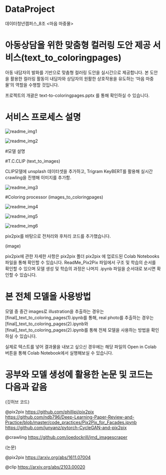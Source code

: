 # DataProject
데이터청년캠퍼스_8조 <마음 마중물>

# 아동상담을 위한 맞춤형 컬러링 도안 제공 서비스(text_to_coloringpages)

아동 내담자의 발화를 기반으로 맞춤형 컬러링 도안을 실시간으로 제공합니다.
본 도안을 활용한 컬러링 활동이 내담자와 상담자의 원활한 상호작용을 유도하는 ‘마음 마중물’의 역할을 수행할 것입니다.

프로젝트의 개괄은 text-to-coloringpages.pptx 를 통해 확인하실 수 있습니다.

# 서비스 프로세스 설명
![readme_img1](https://user-images.githubusercontent.com/109835838/186925714-6b50ef78-c1b2-4545-964e-c3ca8719f789.png)

![readme_img2](https://user-images.githubusercontent.com/109835838/186925735-84b7ebad-a05b-4dc0-b4bd-5a4db8a02c28.png)

#모델 설명

#T.C.CLIP (text_to_images)

CLIP모델에 unsplash 데이터셋을 추가하고, Trigram KeyBERT를 활용해 실시간 crawling을 진행해 이미지를 추가함.

![readme_img3](https://user-images.githubusercontent.com/109835838/186925759-4ac4fbe8-554c-4b94-881d-7eb67dd3bee8.png)


#Coloring processor (images_to_coloringpages) 

![readme_img4](https://user-images.githubusercontent.com/109835838/186925773-67eb6768-f504-441b-96f6-10467535c8ed.png)

![readme_img5](https://user-images.githubusercontent.com/109835838/186925821-dd94ca56-aa28-43cd-8ca2-4cadf7e2c5e4.png)

![readme_img6](https://user-images.githubusercontent.com/109835838/186925788-957f8697-4866-4a4c-ba03-412e5ee5757e.png)

pix2pix를 바탕으로 전처리와 후처리 코드를 추가했습니다.

(image)

pix2pix에 관한 자세한 사항은 pix2pix 폴더 pix2pix 에 업로드된 Colab Notebooks 파일을 통해 확인할 수 있습니다.
ReadMe_Pix2Pix 파일에서 구조 및 학습의 순서를 확인할 수 있으며 모델 생성 및 학습의 과정은 나머지 .ipynb 파일을 순서대로 보시면 확인할 수 있습니다.


# 본 전체 모델을 사용방법
모델 중 중간 images로 illustration을 추출하는 경우는 [final]_text_to_coloring_pages(1).ipynb를 통해,
real photo를 추출하는 경우는 [final]_text_to_coloring_pages(2).ipynb와 [final]_text_to_coloring_pages(2).ipynb를 통해 전체 모델을 사용하는 방법을 확인하실 수 있습니다.

실제로 텍스트를 넣어 결과물을 내보고 싶으신 경우에는 해당 파일의 Open in Colab 버튼을 통해 Colab Notebook에서 실행해보실 수 있습니다.


# 공부와 모델 생성에 활용한 논문 및 코드는 다음과 같음
(깃허브 코드)

@pix2pix
 https://github.com/phillipi/pix2pix
 https://github.com/ndb796/Deep-Learning-Paper-Review-and-Practice/blob/master/code_practices/Pix2Pix_for_Facades.ipynb
 https://github.com/junyanz/pytorch-CycleGAN-and-pix2pix
 
@crawling
 https://github.com/joedockrill/jmd_imagescraper 

(논문)

@pix2pix
https://arxiv.org/abs/1611.07004 

@clip
https://arxiv.org/abs/2103.00020

